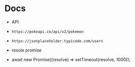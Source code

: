 # Docs

- API
- `https://pokeapi.co/api/v2/pokemon`
- `https://jsonplaceholder.typicode.com/users`

- resole promise
- await new Promise((resolve) => setTimeout(resolve, 1000));
